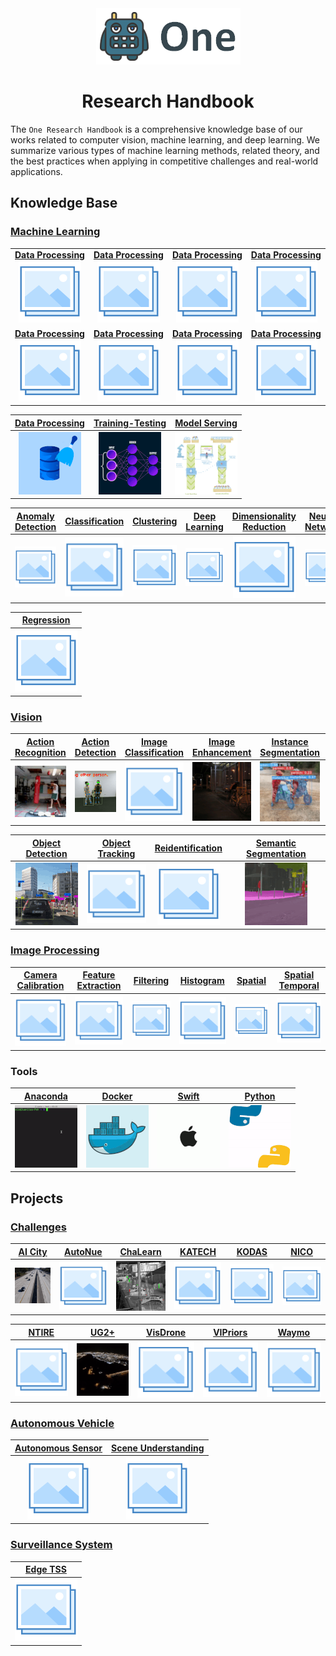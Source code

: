 <div align="center">
<img src="data/one.png">

Research Handbook
=============================
</div>

The `One Research Handbook` is a comprehensive knowledge base of our works
related to computer vision, machine learning, and deep learning. We summarize
various types of machine learning methods, related theory, and the best
practices when applying in competitive challenges and real-world applications.

## Knowledge Base

### [Machine Learning](machine_learning/README.md)

|                                                                                                           |                                                                                                           |                                                                                                           |                                                                                                           |
|:---------------------------------------------------------------------------------------------------------:|:---------------------------------------------------------------------------------------------------------:|:---------------------------------------------------------------------------------------------------------:|:---------------------------------------------------------------------------------------------------------:|
| [**Data&#160;Processing** <br> ![Data Processing](data/photo.png)](machine_learning/data_processing/README.md) | [**Data Processing** <br> ![Data Processing](data/photo.png)](machine_learning/data_processing/README.md) | [**Data Processing** <br> ![Data Processing](data/photo.png)](machine_learning/data_processing/README.md) | [**Data Processing** <br> ![Data Processing](data/photo.png)](machine_learning/data_processing/README.md) |
| [**Data&#160;Processing** <br> ![Data Processing](data/photo.png)](machine_learning/data_processing/README.md) | [**Data Processing** <br> ![Data Processing](data/photo.png)](machine_learning/data_processing/README.md) | [**Data Processing** <br> ![Data Processing](data/photo.png)](machine_learning/data_processing/README.md) | [**Data Processing** <br> ![Data Processing](data/photo.png)](machine_learning/data_processing/README.md) |



|            [Data Processing](machine_learning/data_processing/README.md)            |        [Training-Testing](machine_learning/training/README.md)         |     [Model Serving](machine_learning/serving/README.md)     |
|:-----------------------------------------------------------------------------------:|:----------------------------------------------------------------------:|:-----------------------------------------------------------:|
| ![Data Processing](machine_learning/data_processing/data/data_processing_small.gif) | ![Training-Testing](machine_learning/training/data/training_small.gif) | ![Model Serving](machine_learning/serving/data/serving.gif) |

| [Anomaly Detection](machine_learning/anomaly_detection/README.md) | [Classification](machine_learning/classification/README.md) | [Clustering](machine_learning/clustering/README.md) | [Deep Learning](machine_learning/deep_learning/README.md) | [Dimensionality Reduction](machine_learning/dimensionality_reduction/README.md) | [Neural Network](machine_learning/neural_network/README.md) |
|:-----------------------------------------------------------------:|:-----------------------------------------------------------:|:---------------------------------------------------:|:---------------------------------------------------------:|:-------------------------------------------------------------------------------:|:-----------------------------------------------------------:|
|               ![Anomaly Detection](data/photo.png)                |              ![Classification](data/photo.png)              |            ![Clustering](data/photo.png)            |             ![Deep Learning](data/photo.png)              |                   ![Dimensionality Reduction](data/photo.png)                   |              ![Neural Network](data/photo.png)              |

| [Regression](machine_learning/regression/README.md) | 
|:---------------------------------------------------:|
|            ![Regression](data/photo.png)            | 

### [Vision](vision/README.md)

|             [Action Recognition](vision/action_recognition/README.md)              |            [Action Detection](vision/action_detection/README.md)             | [Image Classification](vision/image_classification/README.md) |             [Image Enhancement](vision/image_enhancement/README.md)             |               [Instance Segmentation](vision/instance_segmentation/README.md)               |           [Lane Detection](vision/lane_detection/README.md)            |
|:----------------------------------------------------------------------------------:|:----------------------------------------------------------------------------:|:-------------------------------------------------------------:|:-------------------------------------------------------------------------------:|:-------------------------------------------------------------------------------------------:|:----------------------------------------------------------------------:|
| ![Action Recognition](vision/action_recognition/data/action_recognition_small.gif) | ![Action Detection](vision/action_detection/data/action_detection_small.gif) |            ![Image Classification](data/photo.png)            | ![Image Enhancement](vision/image_enhancement/data/image_enhancement_small.gif) | ![Instance Segmentation](vision/instance_segmentation/data/instance_segmentation_small.gif) | ![Lane Detection](vision/lane_detection/data/lane_detection_small.gif) |

|         [Object Detection](vision/object_detection/README.md)          | [Object Tracking](vision/object_tracking/README.md) | [Reidentification](vision/reidentification/README.md) |               [Semantic Segmentation](vision/semantic_segmentation/README.md)               | 
|:----------------------------------------------------------------------:|:---------------------------------------------------:|:-----------------------------------------------------:|:-------------------------------------------------------------------------------------------:|
| ![Object Detection](vision/object_detection/data/object_detection.gif) |         ![Object Tracking](data/photo.png)          |          ![Reidentification](data/photo.png)          | ![Semantic Segmentation](vision/semantic_segmentation/data/semantic_segmentation_small.gif) | 

### [Image Processing](image_processing/README.md)

| [Camera Calibration](image_processing/camera_calibration/README.md) | [Feature Extraction](image_processing/feature_extraction/README.md) | [Filtering](image_processing/filtering/README.md) | [Histogram](image_processing/histogram/README.md) | [Spatial](image_processing/spatial/README.md) | [Spatial Temporal](image_processing/spatial_temporal/README.md) |
|:-------------------------------------------------------------------:|:-------------------------------------------------------------------:|:-------------------------------------------------:|:-------------------------------------------------:|:---------------------------------------------:|:---------------------------------------------------------------:|
|                ![Camera Calibratio](data/photo.png)                 |                ![Feature Extraction](data/photo.png)                |           ![Filtering](data/photo.png)            |           ![Histogram](data/photo.png)            |          ![Spatial](data/photo.png)           |               ![Spatial Temporal](data/photo.png)               |

### Tools

|    [Anaconda ](tools/anaconda.md)    |    [Docker](tools/docker.md)     |    [Swift](tools/swift.md)     |    [Python](tools/python.md)     |
|:------------------------------------:|:--------------------------------:|:------------------------------:|:--------------------------------:|
| ![Anaconda](tools/data/anaconda.gif) | ![Docker](tools/data/docker.gif) | ![Swift](tools/data/apple.gif) | ![Python](tools/data/python.gif) |


## Projects

### [Challenges](challenges/README.md)

|        [AI City](challenges/ai_city/README.md)        | [AutoNue](challenges/autonue/README.md) |        [ChaLearn](challenges/chalearn/README.md)         | [KATECH](challenges/katech/README.md) | [KODAS](challenges/kodas/README.md) | [NICO](challenges/nico/README.md) |
|:-----------------------------------------------------:|:---------------------------------------:|:--------------------------------------------------------:|:-------------------------------------:|:-----------------------------------:|:---------------------------------:|
| ![AI City](challenges/ai_city/data/ai_city_small.gif) |       ![AutoNue](data/photo.png)        | ![ChaLearn](challenges/chalearn/data/chalearn_small.gif) |       ![KATECH](data/photo.png)       |      ![KODAS](data/photo.png)       |      ![NICO](data/photo.png)      |

| [NTIRE](challenges/ntire/README.md) |       [UG2+](challenges/ug2/README.md)       | [VisDrone](challenges/visdrone/README.md) | [VIPriors](challenges/vipriors/README.md) | [Waymo](challenges/waymo/README.md) |
|:-----------------------------------:|:--------------------------------------------:|:-----------------------------------------:|:-----------------------------------------:|:-----------------------------------:|
|      ![NTIRE](data/photo.png)       |  ![UG2+](challenges/ug2/data/ug2_small.gif)  |        ![VisDrone](data/photo.png)        |        ![VIPriors](data/photo.png)        |      ![Waymo](data/photo.png)       |

### [Autonomous Vehicle](autonomous_vehicle/README.md)

| [Autonomous Sensor](autonomous_vehicle/autonomous_sensor/README.md) | [Scene Understanding](autonomous_vehicle/scene_understanding/README.md) |
|:-------------------------------------------------------------------:|:-----------------------------------------------------------------------:|
|                ![Autonomous Sensor](data/photo.png)                 |                 ![Scene Understanding](data/photo.png)                  |

### [Surveillance System](surveillance_system/README.md)

| [Edge TSS](surveillance_system/edge_tss/README.md) |
|:--------------------------------------------------:|
|            ![Edge TSS](data/photo.png)             |
